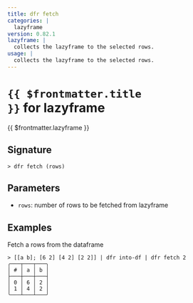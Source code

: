 ```yaml
---
title: dfr fetch
categories: |
  lazyframe
version: 0.82.1
lazyframe: |
  collects the lazyframe to the selected rows.
usage: |
  collects the lazyframe to the selected rows.
---
```


# <code>{{ $frontmatter.title }}</code> for lazyframe

<div class='command-title'>{{ $frontmatter.lazyframe }}</div>

## Signature

```> dfr fetch (rows)```

## Parameters

 -  `rows`: number of rows to be fetched from lazyframe

## Examples

Fetch a rows from the dataframe
```shell
> [[a b]; [6 2] [4 2] [2 2]] | dfr into-df | dfr fetch 2
╭───┬───┬───╮
│ # │ a │ b │
├───┼───┼───┤
│ 0 │ 6 │ 2 │
│ 1 │ 4 │ 2 │
╰───┴───┴───╯

```

